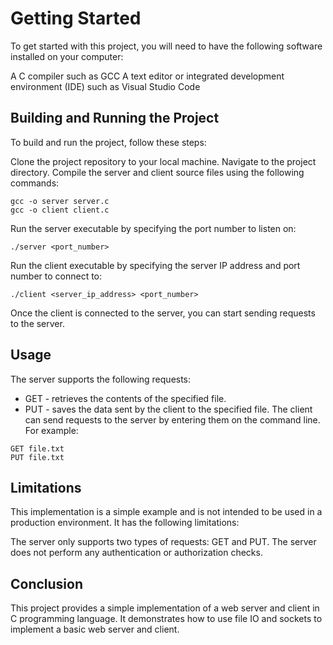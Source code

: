 # Getting Started
To get started with this project, you will need to have the following software installed on your computer:

A C compiler such as GCC
A text editor or integrated development environment (IDE) such as Visual Studio Code

## Building and Running the Project
To build and run the project, follow these steps:

Clone the project repository to your local machine.
Navigate to the project directory.
Compile the server and client source files using the following commands:
```
gcc -o server server.c
gcc -o client client.c
```
Run the server executable by specifying the port number to listen on:
```
./server <port_number>
```
Run the client executable by specifying the server IP address and port number to connect to:
```
./client <server_ip_address> <port_number>
```
Once the client is connected to the server, you can start sending requests to the server.

## Usage
The server supports the following requests:

- GET <filename> - retrieves the contents of the specified file.
- PUT <filename> - saves the data sent by the client to the specified file.
The client can send requests to the server by entering them on the command line. For example:
```
GET file.txt
PUT file.txt
```
## Limitations
This implementation is a simple example and is not intended to be used in a production environment. It has the following limitations:

The server only supports two types of requests: GET and PUT.
The server does not perform any authentication or authorization checks.
## Conclusion
This project provides a simple implementation of a web server and client in C programming language. It demonstrates how to use file IO and sockets to implement a basic web server and client.
